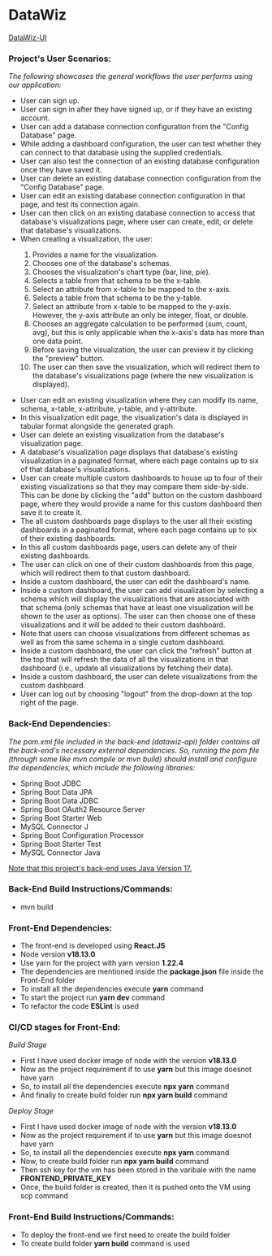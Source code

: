 # DataWiz

[DataWiz-UI](https://github.com/BadhriNadh/datawiz-ui)

<h3> Project's User Scenarios:</h3>
<i>The following showcases the general workflows the user performs using our application:</i>
<ul>
<li>User can sign up.</li>
<li>User can sign in after they have signed up, or if they have an existing account.</li>
<li>User can add a database connection configuration from the "Config Database" page.</li>
<li>While adding a dashboard configuration, the user can test whether they can connect to that database using the supplied credentials.</li>
<li>User can also test the connection of an existing database configuration once they have saved it.</li>
<li>User can delete an existing database connection configuration from the "Config Database" page.</li>
<li>User can edit an existing database connection configuration in that page, and test its connection again.</li>
<li>User can then click on an existing database connection to access that database's visualizations page, where user can create, edit, or delete that database's visualizations.</li>
<li>When creating a visualization, the user:</li><ol>
<li>Provides a name for the visualization.</li>
<li>Chooses one of the database's schemas.</li>
<li>Chooses the visualization's chart type (bar, line, pie).</li>
<li>Selects a table from that schema to be the x-table.</li>
<li>Select an attribute from x-table to be mapped to the x-axis.</li>
<li>Selects a table from that schema to be the y-table.</li>
<li>Select an attribute from x-table to be mapped to the y-axis. However, the y-axis attribute an only be integer, float, or double.</li>
<li>Chooses an aggregate calculation to be performed (sum, count, avg), but this is only applicable when the x-axis's data has more than one data point. </li>
<li>Before saving the visualization, the user can preview it by clicking the "preview" button.</li>
<li>The user can then save the visualization, which will redirect them to the database's visualizations page (where the new visualization is displayed).</li>
</ol></ul><ul>
<li> User can edit an existing visualization where they can modify its name, schema, x-table, x-attribute, y-table, and y-attribute.</li>
<li> In this visualization edit page, the visualization's data is displayed in tabular format alongside the generated graph.</li>
<li> User can delete an existing visualization from the database's visualization page.</li>
<li> A database's visualization page displays that database's existing visualization in a paginated format, where each page contains up to six of that database's visualizations. </li>
<li> User can create multiple custom dashboards to house up to four of their existing visualizations so that they may compare them side-by-side. This can be done by clicking the "add" button on the custom dashboard page, where they would provide a name for this custom dashboard then save it to create it. </li>
<li> The all custom dashboards page displays to the user all their existing dashboards in a paginated format, where each page contains up to six of their existing dashboards. </li>
<li> In this all custom dashboards page, users can delete any of their existing dashboards. </li>
<li> The user can click on one of their custom dashboards from this page, which will redirect them to that custom dashboard. </li>
<li> Inside a custom dashboard, the user can edit the dashboard's name. </li>
<li> Inside a custom dashboard, the user can add visualization by selecting a schema which will display the visualizations that are associated with that schema (only schemas that have at least one visualization will be shown to the user as options). The user can then choose one of these visualizations and it will be added to their custom dashboard. </li>
<li> Note that users can choose visualizations from different schemas as well as from the same schema in a single custom dashboard. </li>
<li> Inside a custom dashboard, the user can click the "refresh" button at the top that will refresh the data of all the visualizations in that dashboard (i.e., update all visualizations by fetching their data).</li>
<li> Inside a custom dashboard, the user can delete visualizations from the custom dashboard. </li>
<li> User can log out by choosing "logout" from the drop-down at the top right of the page. </li>
</ul>

<h3>Back-End Dependencies: </h3>
<i>The pom.xml file included in the back-end (datawiz-api) folder contains all the back-end's
necessary external dependencies. So, running the pom file (through some like mvn compile or mvn build)
should install and configure the dependencies, which include the following libraries:</i>

<ul>
<li>Spring Boot JDBC</li>
<li>Spring Boot Data JPA</li>
<li>Spring Boot Data JDBC</li>
<li>Spring Boot OAuth2 Resource Server</li>
<li>Spring Boot Starter Web</li></Li>
<li>MySQL Connector J</li>
<li>Spring Boot Configuration Processor</li>
<li>Spring Boot Starter Test</li>
<li>MySQL Connector Java</li>
</ul>
<u>Note that this project's back-end uses Java Version 17. </u>

<h3> Back-End Build Instructions/Commands:</h3>
<ul>
<li>mvn build </li>
</ul>

<h3>Front-End Dependencies:</h3>
<ul>
<li>The front-end is developed using <b>React.JS</b></li>
<li>Node version <b>v18.13.0</b></li>
<li>Use yarn for the project with yarn version <b>1.22.4</b></li>
<li>The dependencies are mentioned inside the <b>package.json</b> file inside the Front-End folder</li>
<li>To install all the dependencies execute <b>yarn</b> command</li>
<li>To start the project run <b>yarn dev</b> command</li>
<li>To refactor the code <b>ESLint</b> is used</li>
</ul>

<h3>CI/CD stages for Front-End:</h3>
<i>Build Stage</i>
<ul>
<li>First I have used docker image of node with the version <b>v18.13.0</b></li>
<li>Now as the project requirement if to use <b>yarn</b> but this image doesnot have yarn</li>
<li>So, to install all the dependencies execute <b>npx yarn</b> command</li>
<li>And finally to create build folder run <b>npx yarn build</b> command</li>
</ul>

<i>Deploy Stage</i>
<ul>
<li>First I have used docker image of node with the version <b>v18.13.0</b></li>
<li>Now as the project requirement if to use <b>yarn</b> but this image doesnot have yarn</li>
<li>So, to install all the dependencies execute <b>npx yarn</b> command</li>
<li>Now, to create build folder run <b>npx yarn build</b> command</li>
<li>Then ssh key for the vm has been stored in the varibale with the name <b>FRONTEND_PRIVATE_KEY</b></li>
<li>Once, the build folder is created, then it is pushed onto the VM using scp command</li>
</ul>

<h3>Front-End Build Instructions/Commands: </h3>
<ul>
<li>To deploy the front-end we first need to create the build folder</li>
<li>To create build folder <b>yarn build</b> command is used</li>
</ul>
